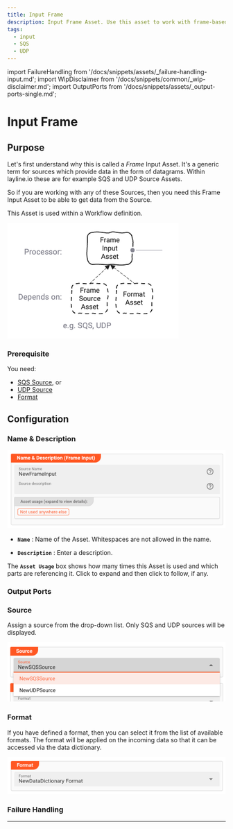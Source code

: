 ```yaml
---
title: Input Frame
description: Input Frame Asset. Use this asset to work with frame-based sources, e.g. SQS or UDP.
tags:
  - input
  - SQS
  - UDP
---
```


import FailureHandling from '/docs/snippets/assets/_failure-handling-input.md';
import WipDisclaimer from '/docs/snippets/common/_wip-disclaimer.md';
import OutputPorts from '/docs/snippets/assets/_output-ports-single.md';

# Input Frame

## Purpose

Let's first understand why this is called a _Frame_ Input Asset. It's a generic term for sources which provide data in the form of datagrams.
Within layline.io these are for example SQS and UDP Source Assets.

So if you are working with any of these Sources, then you need this Frame Input Asset to be able to get data from the Source.  

This Asset is used within a Workflow definition.

![](.asset-input-frame_images/dd97b683.png)

### Prerequisite

You need:
* [SQS Source](/docs/assets/sources/asset-source-sqs), or
* [UDP Source](/docs/assets/sources/asset-source-http)
* [Format](/docs/category/formats)

## Configuration

### Name & Description

![Name & Description (Input Frame)](.asset-input-frame_images/66d96753.png)

* **`Name`** : Name of the Asset. Whitespaces are not allowed in the name.

* **`Description`** : Enter a description.

The **`Asset Usage`** box shows how many times this Asset is used and which parts are referencing it. Click to expand
and then click to follow, if any.

### Output Ports

<OutputPorts></OutputPorts>

### Source

Assign a source from the drop-down list. 
Only SQS and UDP sources will be displayed.

![Source Assignment (Input Frame)](.asset-input-frame_images/82f4c6d2.png)

### Format

If you have defined a format, then you can select it from the list of available formats.
The format will be applied on the incoming data so that it can be accessed via the data dictionary.  

![Format Assignment (Input Frame)](.asset-input-frame_images/f18332d4.png)

### Failure Handling

<FailureHandling></FailureHandling>

---

<WipDisclaimer></WipDisclaimer>
